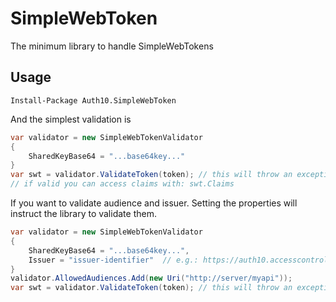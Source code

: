 SimpleWebToken
==============

The minimum library to handle SimpleWebTokens

## Usage

```
Install-Package Auth10.SimpleWebToken
```

And the simplest validation is

```cs
var validator = new SimpleWebTokenValidator 
{
	SharedKeyBase64 = "...base64key..."	
}
var swt = validator.ValidateToken(token); // this will throw an exception if the token is invalid
// if valid you can access claims with: swt.Claims
```

If you want to validate audience and issuer. Setting the properties will instruct the library to validate them.

```cs
var validator = new SimpleWebTokenValidator 
{
	SharedKeyBase64 = "...base64key...",
	Issuer = "issuer-identifier"  // e.g.: https://auth10.accesscontrol.windows.net	
}
validator.AllowedAudiences.Add(new Uri("http://server/myapi"));
var swt = validator.ValidateToken(token); // this will throw an exception if the token is invalid
```

